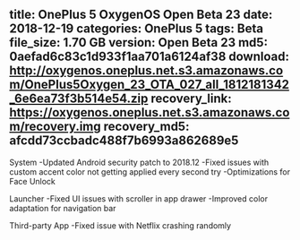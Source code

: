 title: OnePlus 5 OxygenOS Open Beta 23
date: 2018-12-19
categories: OnePlus 5
tags: Beta
file_size: 1.70 GB
version: Open Beta 23
md5: 0aefad6c83c1d933f1aa701a6124af38
download: http://oxygenos.oneplus.net.s3.amazonaws.com/OnePlus5Oxygen_23_OTA_027_all_1812181342_6e6ea73f3b514e54.zip
recovery_link: https://oxygenos.oneplus.net.s3.amazonaws.com/recovery.img
recovery_md5: afcdd73ccbadc488f7b6993a862689e5
---
System
-Updated Android security patch to 2018.12
-Fixed issues with custom accent color not getting applied every second try
-Optimizations for Face Unlock

Launcher
-Fixed UI issues with scroller in app drawer
-Improved color adaptation for navigation bar

Third-party App
-Fixed issue with Netflix crashing randomly
